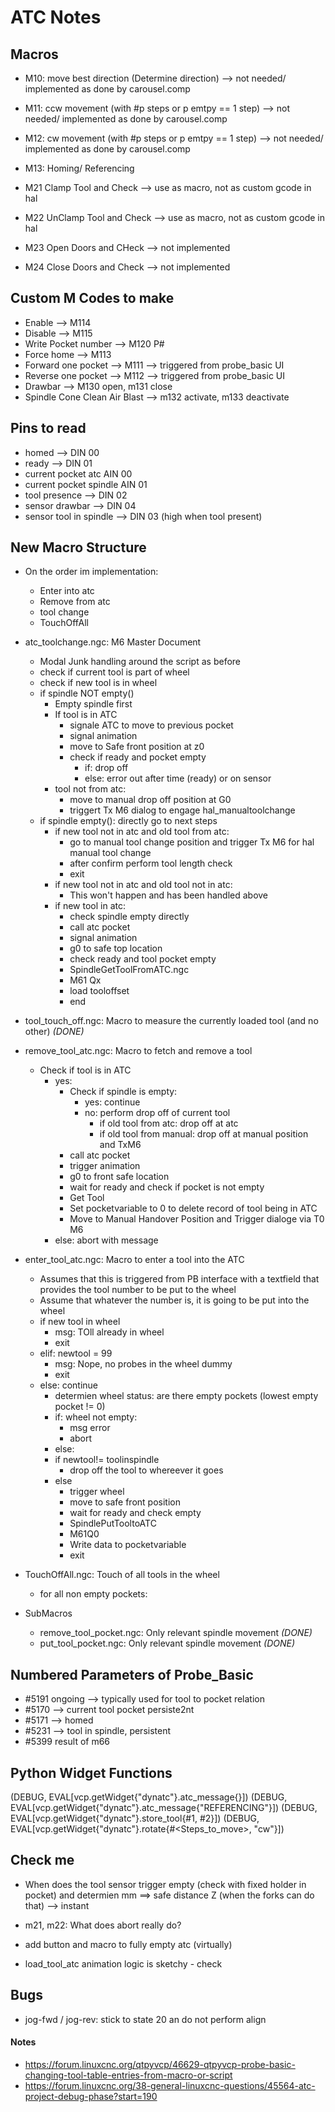 # ATC Notes

## Macros
- M10: move best direction (Determine direction) --> not needed/ implemented as done by carousel.comp
- M11: ccw movement (with #p steps or p emtpy == 1 step) --> not needed/ implemented as done by carousel.comp
- M12: cw movement (with #p steps or p emtpy == 1 step) --> not needed/ implemented as done by carousel.comp
- M13: Homing/ Referencing

- M21 Clamp Tool and Check --> use as macro, not as custom gcode in hal
- M22 UnClamp Tool and Check --> use as macro, not as custom gcode in hal
- M23 Open Doors and CHeck --> not implemented
- M24 Close  Doors and Check --> not implemented

## Custom M Codes to make
- Enable --> M114
- Disable --> M115
- Write Pocket number --> M120 P#
- Force home --> M113
- Forward one pocket  --> M111 --> triggered from probe_basic UI
- Reverse one pocket --> M112 --> triggered from probe_basic UI
- Drawbar -->       M130 open, m131 close       
- Spindle Cone Clean Air Blast -->     m132 activate, m133 deactivate

## Pins to read
- homed --> DIN 00
- ready --> DIN 01
- current pocket atc AIN 00
- current pocket spindle AIN 01
- tool presence --> DIN 02
- sensor   drawbar --> DIN 04
- sensor tool in spindle --> DIN 03 (high when tool present)


## New Macro Structure

* On the order im implementation:
    - Enter into atc
    - Remove from atc
    - tool change
    - TouchOffAll
* atc_toolchange.ngc: M6 Master Document
    * Modal Junk handling around the script as before
    * check if current tool is part of wheel
    * check if new tool is in wheel
    * if spindle NOT empty()
        * Empty spindle first
        * If tool is in ATC
            * signale ATC to move to previous pocket
            * signal animation
            * move to Safe front position at z0
            * check if ready and pocket empty
                * if: drop off
                * else: error out after time (ready) or on sensor
        * tool not from atc:
            * move to manual drop off position at G0
            * triggert Tx M6 dialog to engage hal_manualtoolchange
    * if spindle empty(): directly go to next steps
        * if new tool not in atc and old tool from atc:
            * go to manual tool change position and trigger Tx M6 for hal manual tool change
            * after confirm perform tool length check
            * exit
        * if new tool not in atc and old tool not in atc:
            * This won't happen and has been handled above
        * if new tool in atc:
            * check spindle empty directly 
            * call atc pocket
            * signal animation
            * g0 to safe top location
            * check ready and tool pocket empty
            * SpindleGetToolFromATC.ngc
            * M61 Qx
            * load tooloffset
            * end
* tool_touch_off.ngc: Macro to measure the currently loaded tool (and no other) *(DONE)*
* remove_tool_atc.ngc: Macro to fetch and remove a tool
    - Check if tool is in ATC
        - yes:
            -  Check if spindle is empty:
                - yes: continue
                - no: perform drop off of current tool
                    - if old tool from atc: drop off at atc
                    - if old tool from manual: drop off at manual position and TxM6 
            - call atc pocket
            - trigger animation
            - g0 to front safe location
            - wait for ready and check if pocket is not empty
            - Get Tool
            - Set pocketvariable to 0 to delete record of tool being in ATC
            - Move to Manual Handover Position and Trigger dialoge via T0 M6
        - else: abort with message
* enter_tool_atc.ngc: Macro to enter a tool into the ATC
    - Assumes that this is triggered from PB interface with a textfield that provides the tool number to be put to the wheel
    - Assume that whatever the number is, it is going to be put into the wheel
    - if new tool in wheel
        - msg: TOll already in wheel
        - exit
    - elif: newtool = 99
        - msg: Nope, no probes in the wheel dummy
        - exit
    - else: continue
        - determien wheel status: are there empty pockets (lowest empty pocket != 0)
        - if: wheel not empty:
            - msg error
            - abort
        - else:
        - if newtool!= toolinspindle
            - drop off the tool to whereever it goes
        - else
            - trigger wheel
            - move to safe front position
            - wait for ready and check empty
            - SpindlePutTooltoATC
            - M61Q0
            - Write data to pocketvariable
            - exit

* TouchOffAll.ngc: Touch of all tools in the wheel
    * for all non empty pockets:


* SubMacros
    * remove_tool_pocket.ngc: Only relevant spindle movement *(DONE)*       
    * put_tool_pocket.ngc: Only relevant spindle movement *(DONE)*

## Numbered Parameters of Probe_Basic
- #5191 ongoing --> typically used for tool to pocket relation
- #5170 --> current tool pocket persiste2nt
- #5171 --> homed
- #5231 --> tool in spindle, persistent
- #5399 result of m66

## Python Widget Functions
(DEBUG, EVAL[vcp.getWidget{"dynatc"}.atc_message{}])
(DEBUG, EVAL[vcp.getWidget{"dynatc"}.atc_message{"REFERENCING"}])
(DEBUG, EVAL[vcp.getWidget{"dynatc"}.store_tool{#1, #2}])
(DEBUG, EVAL[vcp.getWidget{"dynatc"}.rotate{#<Steps_to_move>, "cw"}])

## Check me

- When does the tool sensor trigger empty (check with fixed holder in pocket) and determien mm ==> safe distance Z (when the forks can do that) --> instant
- m21, m22: What does abort really do?


- add button and macro to fully empty atc (virtually)

- load_tool_atc animation logic is sketchy - check

## Bugs
* jog-fwd / jog-rev: stick to state 20 an do not perform align



#### Notes
- https://forum.linuxcnc.org/qtpyvcp/46629-qtpyvcp-probe-basic-changing-tool-table-entries-from-macro-or-script
- https://forum.linuxcnc.org/38-general-linuxcnc-questions/45564-atc-project-debug-phase?start=190
